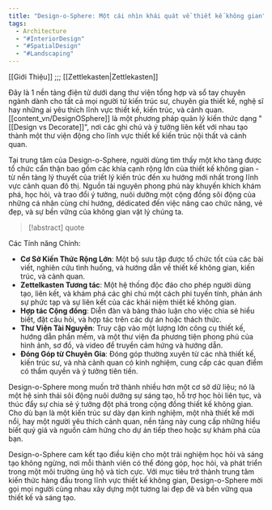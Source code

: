 ```yaml
---
title: "Design-o-Sphere: Một cái nhìn khái quát về thiết kế không gian"
tags:
  - Architecture
  - "#InteriorDesign"
  - "#SpatialDesign"
  - "#Landscaping"
---
```

[[Giới Thiệu]]
			;;;
[[Zettlekasten|Zettlekasten]]

Đây là 1 nền tảng điện tử dưới dạng thư viện tổng hợp và sổ tay chuyên ngành dành cho tất cả mọi người từ kiến trúc sư, chuyên gia thiết kế, nghệ sĩ hay những ai yêu thích  lĩnh vực thiết kế, kiến trúc, và cảnh quan. [[content_vn/DesignOSphere]] là một phương pháp quản lý kiến thức dạng "[[Design vs Decorate]]", nơi các ghi chú và ý tưởng liên kết với nhau tạo thành một thư viện động cho lĩnh vực thiết kế kiến trúc nội thất và cảnh quan.

Tại trung tâm của Design-o-Sphere, người dùng tìm thấy một kho tàng được tổ chức cẩn thận bao gồm các khía cạnh rộng lớn của thiết kế không gian - từ nền tảng lý thuyết của triết lý kiến trúc đến xu hướng mới nhất trong lĩnh vực cảnh quan đô thị. Nguồn tài nguyên phong phú này khuyến khích khám phá, học hỏi, và trao đổi ý tưởng, nuôi dưỡng một cộng đồng sôi động của những cá nhân cùng chí hướng, dédicated đến việc nâng cao chức năng, vẻ đẹp, và sự bền vững của không gian vật lý chúng ta.

> [!abstract] quote



Các Tính năng Chính:
- **Cơ Sở Kiến Thức Rộng Lớn**: Một bộ sưu tập được tổ chức tốt của các bài viết, nghiên cứu tình huống, và hướng dẫn về thiết kế không gian, kiến trúc, và cảnh quan.
- **Zettelkasten Tương tác**: Một hệ thống độc đáo cho phép người dùng tạo, liên kết, và khám phá các ghi chú một cách phi tuyến tính, phản ánh sự phức tạp và sự liên kết của các khái niệm thiết kế không gian.
- **Hợp tác Cộng đồng**: Diễn đàn và bảng thảo luận cho việc chia sẻ hiểu biết, đặt câu hỏi, và hợp tác trên các dự án hoặc thách thức.
- **Thư Viện Tài Nguyên**: Truy cập vào một lượng lớn công cụ thiết kế, hướng dẫn phần mềm, và một thư viện đa phương tiện phong phú của hình ảnh, sơ đồ, và video để truyền cảm hứng và hướng dẫn.
- **Đóng Góp từ Chuyên Gia**: Đóng góp thường xuyên từ các nhà thiết kế, kiến trúc sư, và nhà cảnh quan có kinh nghiệm, cung cấp các quan điểm có thẩm quyền và ý tưởng tiên tiến.

Design-o-Sphere mong muốn trở thành nhiều hơn một cơ sở dữ liệu; nó là một hệ sinh thái sôi động nuôi dưỡng sự sáng tạo, hỗ trợ học hỏi liên tục, và thúc đẩy sự chia sẻ ý tưởng đột phá trong cộng đồng thiết kế không gian. Cho dù bạn
là một kiến trúc sư dày dạn kinh nghiệm, một nhà thiết kế mới nổi, hay một người yêu thích cảnh quan, nền tảng này cung cấp những hiểu biết quý giá và nguồn cảm hứng cho dự án tiếp theo hoặc sự khám phá của bạn.

Design-o-Sphere cam kết tạo điều kiện cho một trải nghiệm học hỏi và sáng tạo không ngừng, nơi mỗi thành viên có thể đóng góp, học hỏi, và phát triển trong một môi trường ủng hộ và tích cực. Với mục tiêu trở thành trung tâm kiến thức hàng đầu trong lĩnh vực thiết kế không gian, Design-o-Sphere mời gọi mọi người cùng nhau xây dựng một tương lai đẹp đẽ và bền vững qua thiết kế và sáng tạo.
  

